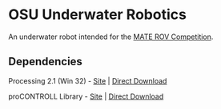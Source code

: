OSU Underwater Robotics
=======================

 An underwater robot intended for the [MATE ROV Competition](http://www.marinetech.org/ "marinetech.org").

Dependencies
------------

Processing 2.1 (Win 32) - [Site](http://www.processing.org/ "Processing") | [Direct Download](http://download.processing.org/processing-2.1-windows32.zip "Processing 2.1 (Win 32)")

proCONTROLL Library - [Site](http://creativecomputing.cc/p5libs/procontroll/ "proCONTROLL") | [Direct Download](http://creativecomputing.cc/p5libs/procontroll/procontroll.zip "proCONTROLL Download")
